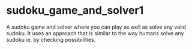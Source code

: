 # sudoku_game_and_solver1
A sudoku game and solver where you can play as well as solve any valid sudoku. It uses an approach that is similar to the way humans solve any sudoku ie. by checking possibilities. 
